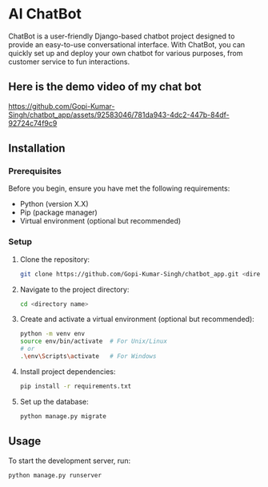 # AI ChatBot

ChatBot is a user-friendly Django-based chatbot project designed to provide an easy-to-use conversational interface. With ChatBot, you can quickly set up and deploy your own chatbot for various purposes, from customer service to fun interactions.

## Here is the demo video of my chat bot
https://github.com/Gopi-Kumar-Singh/chatbot_app/assets/92583046/781da943-4dc2-447b-84df-92724c74f9c9

## Installation

### Prerequisites

Before you begin, ensure you have met the following requirements:
- Python (version X.X)
- Pip (package manager)
- Virtual environment (optional but recommended)

### Setup

1. Clone the repository:

    ```bash
    git clone https://github.com/Gopi-Kumar-Singh/chatbot_app.git <directory name>
    ```

2. Navigate to the project directory:

    ```bash
    cd <directory name>
    ```

3. Create and activate a virtual environment (optional but recommended):

    ```bash
    python -m venv env
    source env/bin/activate  # For Unix/Linux
    # or
    .\env\Scripts\activate   # For Windows
    ```

4. Install project dependencies:

    ```bash
    pip install -r requirements.txt
    ```

5. Set up the database:

    ```bash
    python manage.py migrate
    ```

## Usage

To start the development server, run:

```bash
python manage.py runserver
```


